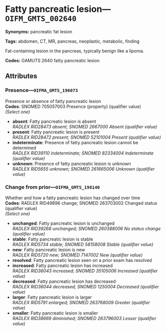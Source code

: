# Fatty pancreatic lesion—`OIFM_GMTS_002640`

**Synonyms:** pancreatic fat lesion

**Tags:** abdomen, CT, MR, pancreas, neoplastic, metabolic, finding

Fat-containing lesion in the pancreas, typically benign like a lipoma.

**Codes:** GAMUTS 2640 fatty pancreatic lesion

## Attributes

### Presence—`OIFMA_GMTS_196073`

Presence or absence of fatty pancreatic lesion  
**Codes**: SNOMED 705057003 Presence (property) (qualifier value)  
*(Select one)*

- **absent**: Fatty pancreatic lesion is absent  
_RADLEX RID28473 absent; SNOMED 2667000 Absent (qualifier value)_
- **present**: Fatty pancreatic lesion is present  
_RADLEX RID28472 present; SNOMED 52101004 Present (qualifier value)_
- **indeterminate**: Presence of fatty pancreatic lesion cannot be determined  
_RADLEX RID39110 indeterminate; SNOMED 82334004 Indeterminate (qualifier value)_
- **unknown**: Presence of fatty pancreatic lesion is unknown  
_RADLEX RID5655 unknown; SNOMED 261665006 Unknown (qualifier value)_

### Change from prior—`OIFMA_GMTS_198140`

Whether and how a fatty pancreatic lesion has changed over time  
**Codes**: RADLEX RID49896 change; SNOMED 263703002 Changed status (qualifier value)  
*(Select one)*

- **unchanged**: Fatty pancreatic lesion is unchanged  
_RADLEX RID39268 unchanged; SNOMED 260388006 No status change (qualifier value)_
- **stable**: Fatty pancreatic lesion is stable  
_RADLEX RID5734 stable; SNOMED 58158008 Stable (qualifier value)_
- **new**: Fatty pancreatic lesion is new  
_RADLEX RID5720 new; SNOMED 7147002 New (qualifier value)_
- **resolved**: Fatty pancreatic lesion seen on a prior exam has resolved  
- **increased**: Fatty pancreatic lesion has increased  
_RADLEX RID36043 increased; SNOMED 35105006 Increased (qualifier value)_
- **decreased**: Fatty pancreatic lesion has decreased  
_RADLEX RID36044 decreased; SNOMED 1250004 Decreased (qualifier value)_
- **larger**: Fatty pancreatic lesion is larger  
_RADLEX RID5791 enlarged; SNOMED 263768009 Greater (qualifier value)_
- **smaller**: Fatty pancreatic lesion is smaller  
_RADLEX RID38669 diminished; SNOMED 263796003 Lesser (qualifier value)_